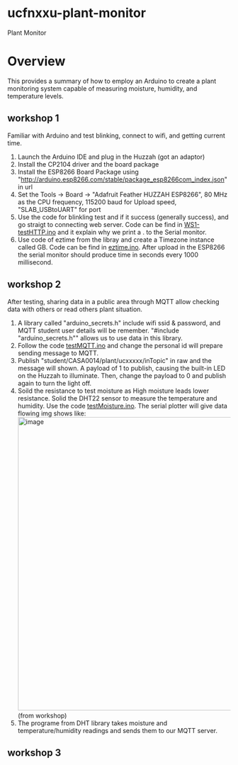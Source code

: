 # ucfnxxu-plant-monitor
Plant Monitor

# Overview

This provides a summary of how to employ an Arduino to create a plant monitoring system capable of measuring moisture, humidity, and temperature levels.

## workshop 1
Familiar with Arduino and test blinking, connect to wifi, and getting current time.
1. Launch the Arduino IDE and plug in the Huzzah (got an adaptor)
2. Install the CP2104 driver and the board package
3. Install the ESP8266 Board Package using "http://arduino.esp8266.com/stable/package_esp8266com_index.json" in url
4. Set the Tools -> Board -> "Adafruit Feather HUZZAH ESP8266", 80 MHz as the CPU frequency, 115200 baud for Upload speed, "SLAB_USBtoUART" for port
5. Use the code for blinkling test and if it success (generally success), and go straigt to connecting web server. Code can be find in [WS1-testHTTP.ino](/WS1-testHTTP.ino/) and it explain why we print a . to the Serial monitor.
6. Use code of eztime from the libray and create a Timezone instance called GB. Code can be find in [eztime.ino](/eztime.ino/). After upload in the ESP8266 the serial monitor should produce time in seconds every 1000 millisecond.

## workshop 2
After testing, sharing data in a public area through MQTT allow checking data with others or read others plant situation.
1. A library called "arduino_secrets.h" include wifi ssid & password, and MQTT student user details will be remember. "#include "arduino_secrets.h"" allows us to use data in this library.
2. Follow the code [testMQTT.ino](/testMQTT.ino/) and change the personal id will prepare sending message to MQTT.
3. Publish "student/CASA0014/plant/ucxxxxx/inTopic" in raw and the message will shown. A payload of 1 to publish, causing the built-in LED on the Huzzah to illuminate. Then, change the payload to 0 and publish again to turn the light off.
4. Soild the resistance to test moisture as High moisture leads lower resistance. Solid the DHT22 sensor to measure the temperature and humidity. Use the code [testMoisture.ino](/testMoisture.ino/). The serial plotter will give data flowing img shows like:<img width="662" alt="image" src="https://github.com/xxu121/ucfnxxu-plant-monitor/assets/146341729/ce576df6-788b-4667-8c5f-272127ca558a"> (from workshop)
5. The programe from DHT library takes moisture and temperature/humidity readings and sends them to our MQTT server.

## workshop 3


